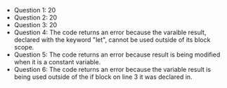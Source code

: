 * Question 1: 20
* Question 2: 20
* Question 3: 20
* Question 4: The code returns an error because the varaible result, declared with the keyword "let", cannot be used outside of its block scope.
* Question 5: The code returns an error because result is being modified when it is a constant variable.
* Question 6: The code returns an error because the variable result is being used outside of the if block on line 3 it was declared in.